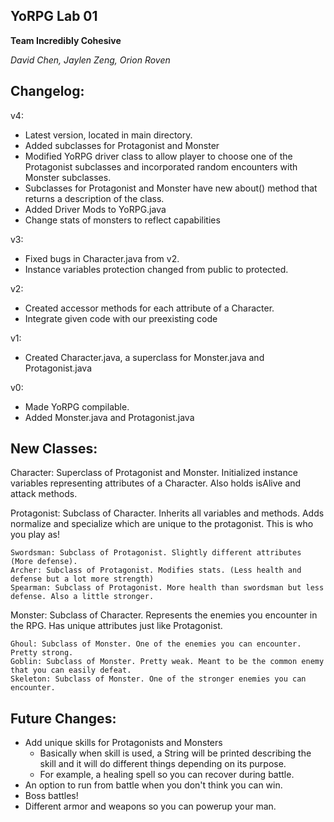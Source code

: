 ## YoRPG Lab 01

**Team Incredibly Cohesive**

*David Chen, Jaylen Zeng, Orion Roven*

## Changelog:

v4:
* Latest version, located in main directory.
* Added subclasses for Protagonist and Monster
* Modified YoRPG driver class to allow player to choose one of the Protagonist subclasses and incorporated random encounters with Monster subclasses.
* Subclasses for Protagonist and Monster have new about() method that returns a description of the class.
* Added Driver Mods to YoRPG.java
* Change stats of monsters to reflect capabilities

v3:
* Fixed bugs in Character.java from v2.
* Instance variables protection changed from public to protected.

v2:
* Created accessor methods for each attribute of a Character.
* Integrate given code with our preexisting code

v1:
* Created Character.java, a superclass for Monster.java and Protagonist.java

v0:
* Made YoRPG compilable.
* Added Monster.java and Protagonist.java

## New Classes:

Character: Superclass of Protagonist and Monster. Initialized instance variables representing attributes of a Character.
Also holds isAlive and attack methods. 

Protagonist: Subclass of Character. Inherits all variables and methods. Adds normalize and specialize which are unique to the protagonist. This is who you play as!

	Swordsman: Subclass of Protagonist. Slightly different attributes (More defense).
	Archer: Subclass of Protagonist. Modifies stats. (Less health and defense but a lot more strength)
	Spearman: Subclass of Protagonist. More health than swordsman but less defense. Also a little stronger.

Monster: Subclass of Character. Represents the enemies you encounter in the RPG. Has unique attributes just like Protagonist.

	Ghoul: Subclass of Monster. One of the enemies you can encounter. Pretty strong.
	Goblin: Subclass of Monster. Pretty weak. Meant to be the common enemy that you can easily defeat.
	Skeleton: Subclass of Monster. One of the stronger enemies you can encounter.

## Future Changes:
* Add unique skills for Protagonists and Monsters
  - Basically when skill is used, a String will be printed describing the skill and it will do different things depending on its purpose.
  - For example, a healing spell so you can recover during battle.
* An option to run from battle when you don't think you can win.
* Boss battles!
* Different armor and weapons so you can powerup your man.



